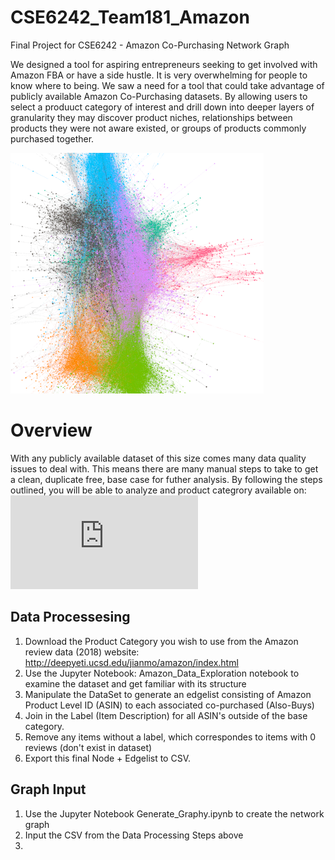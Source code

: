 # CSE6242_Team181_Amazon
Final Project for CSE6242 - Amazon Co-Purchasing Network Graph

We designed a tool for aspiring entrepreneurs seeking to get involved with Amazon FBA or have a side hustle.  It is very overwhelming for people to know where to being.  We saw a need for a tool that could take advantage of publicly available Amazon Co-Purchasing datasets.  By allowing users to select a produuct category of interest and drill down into deeper layers of granularity they may discover product niches, relationships between products they were not aware existed, or groups of products commonly purchased together.



![Leiden](LeidenImg.png)


# Overview

With any publicly available dataset of this size comes many data quality issues to deal with.  This means there are many manual steps to take to get a clean, duplicate free, base case for futher analysis.  By following the steps outlined, you will be able to analyze and product categrory available on: ![Amazon review data](http://deepyeti.ucsd.edu/jianmo/amazon/index.html)


## Data Processesing
1. Download the Product Category you wish to use from the Amazon review data (2018) website:
http://deepyeti.ucsd.edu/jianmo/amazon/index.html
2. Use the Jupyter Notebook: Amazon_Data_Exploration notebook to examine the dataset and get familiar with its structure
3. Manipulate the DataSet to generate an edgelist consisting of Amazon Product Level ID (ASIN) to each associated co-purchased (Also-Buys)
4. Join in the Label (Item Description) for all ASIN's outside of the base category.
5. Remove any items without a label, which correspondes to items with 0 reviews (don't exist in dataset)
6. Export this final Node + Edgelist to CSV.

## Graph Input
1. Use the Jupyter Notebook Generate_Graphy.ipynb to create the network graph
2. Input the CSV from the Data Processing Steps above
3. 

